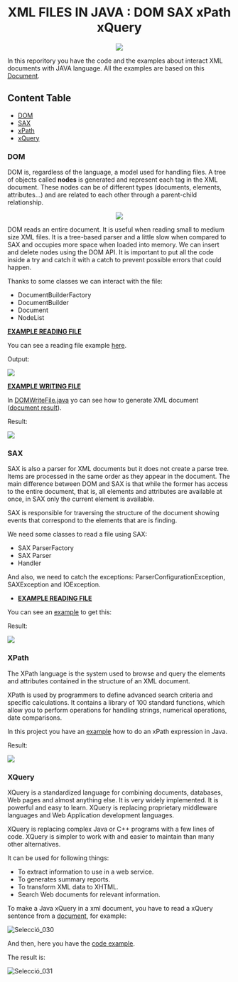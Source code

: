 <h1 align ="center">XML FILES IN JAVA : DOM SAX xPath xQuery</h1>
<p align ="center">
  
  <img src="https://user-images.githubusercontent.com/91245889/200307389-ca0a263f-0785-4115-b7fa-d9a1303f0ce6.png">
</p>

In this reporitory you have the code and the examples about interact XML documents with JAVA language. All the examples are based on this [Document](cd_catalog.xml).


## Content Table
- [DOM](#dom)
- [SAX](#sax)
- [xPath](#xpath)
- [xQuery](#xquery)



### DOM


DOM is, regardless of the language, a model used for handling files. A tree of objects called **nodes** is generated and represent each tag in the XML document. These nodes can be of different types (documents, elements, attributes...) and are related to each other through a parent-child relationship.

<p align="center">
 <img src="https://user-images.githubusercontent.com/91245889/197552609-3b5f1be9-f1c7-4011-a12d-6ce4a8988a11.png">
</p>

DOM reads an entire document. It is useful when reading small to medium size XML files. It is a tree-based parser and a little slow when compared to SAX and occupies more space when loaded into memory. We can insert and delete nodes using the DOM API.
It is important to put all the code inside a try and catch it with a catch to prevent possible errors that could happen.

Thanks to some classes we can interact with the file:

* DocumentBuilderFactory
* DocumentBuilder
* Document
* NodeList

<ins>**EXAMPLE READING FILE**</ins>

You can see a reading file example [here](*src/DOMReadFile.java).

Output:
<p>
  <img src="https://user-images.githubusercontent.com/91245889/197555697-5e5b4d6b-4ca9-4797-9c73-40a4617277f1.png">
</p>

<ins>**EXAMPLE WRITING FILE**</ins>

In [DOMWriteFile.java](src/DOMWriteFile.java) yo can see how to generate XML document ([document result](catalog_replication.xml)).

Result:
<p>
  <img src="https://user-images.githubusercontent.com/91245889/200117849-3c78691a-3d4d-4b66-9a91-286556432a67.png">
</p>

### SAX

  SAX is also a parser for XML documents but it does not create a parse tree. Items are processed in the same order as they appear in the document. The main difference between DOM and SAX is that while the former has access to the entire document, that is, all elements and attributes are available at once, in SAX only the current element is available.
  
  SAX is responsible for traversing the structure of the document showing events that correspond to the elements that are is finding.
  
  We need some classes to read a file using SAX:
  * SAX ParserFactory
  * SAX Parser
  * Handler
  
  And also, we need to catch the exceptions: ParserConfigurationException, SAXException and IOException.

- <ins>**EXAMPLE READING FILE**</ins>

You can see an [example](src/SAXReadFile.java) to get this:

Result:
<p>
  <img src="https://user-images.githubusercontent.com/91245889/200331608-d87c70f0-fb4d-468a-a093-4aed70367cd5.png">
</p>

### XPath

  The XPath language is the system used to browse and query the elements and attributes contained in the structure of an XML document.

  XPath is used by programmers to define advanced search criteria and specific calculations. It contains a library of 100 standard functions, which allow you to perform operations for handling strings, numerical operations, date comparisons.

  In this project you have an [example](src/xPathExample.java) how to do an xPath expression in Java.

Result:

<p>
  <img src="https://user-images.githubusercontent.com/91245889/200308028-0958077f-cf86-4724-bf63-e697f6d4145a.png">
</p>

### XQuery


XQuery is a standardized language for combining documents, databases, Web pages and almost anything else. It is very widely implemented. It is powerful and easy to learn. XQuery is replacing proprietary middleware languages and Web Application development languages.

XQuery is replacing complex Java or C++ programs with a few lines of code. XQuery is simpler to work with and easier to maintain than many other alternatives.

It can be used for following things:

* To extract information to use in a web service.
* To generates summary reports.
* To transform XML data to XHTML.
* Search Web documents for relevant information.

To make a Java xQuery in a xml document, you have to read a xQuery sentence from a [document](cds.xqy), for example:

![Selecció_030](https://user-images.githubusercontent.com/91245889/201541900-1d0d1470-9ec9-4716-96b1-6837a675871a.png)

And then, here you have the [code example](src/xQueryExample.java).

The result is:

![Selecció_031](https://user-images.githubusercontent.com/91245889/201541529-ed456cc4-236e-4f82-8e56-a05a8fabdcbe.png)

